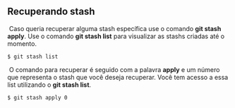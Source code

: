 ## Recuperando stash

​	Caso queria recuperar alguma stash específica use o comando **git stash apply**. Use o comando **git stash list** para visualizar as stashs criadas até o momento.

```
$ git stash list
```

​	O comando para recuperar é seguido com a palavra **apply** e um número que representa o stash que você deseja recuperar. Você tem acesso a essa list utilizando o **git stash list**.

```
$ git stash apply 0
```
